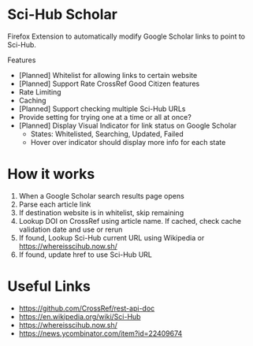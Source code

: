 # Sci-Hub Scholar

Firefox Extension to automatically modify Google Scholar links to point to Sci-Hub.

Features

- [Planned] Whitelist for allowing links to certain website
- [Planned] Support Rate CrossRef Good Citizen features
 - Rate Limiting
 - Caching
- [Planned] Support checking multiple Sci-Hub URLs
 - Provide setting for trying one at a time or all at once?
- [Planned] Display Visual Indicator for link status on Google Scholar
  - States: Whitelisted, Searching, Updated, Failed
  - Hover over indicator should display more info for each state
  

# How it works

1. When a Google Scholar search results page opens
2. Parse each article link
3. If destination website is in whitelist, skip remaining
4. Lookup DOI on CrossRef using article name. If cached, check cache validation date and use or rerun
5. If found, Lookup Sci-Hub current URL using Wikipedia or https://whereisscihub.now.sh/
6. If found, update href to use Sci-Hub URL

# Useful Links
- https://github.com/CrossRef/rest-api-doc
- https://en.wikipedia.org/wiki/Sci-Hub
- https://whereisscihub.now.sh/
- https://news.ycombinator.com/item?id=22409674
